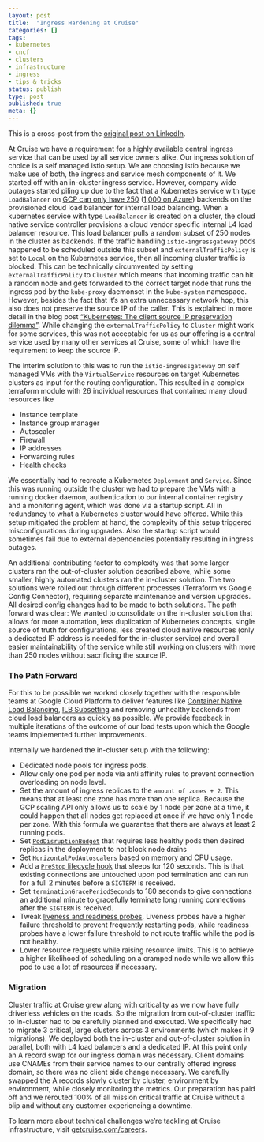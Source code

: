```yaml
---
layout: post
title:  "Ingress Hardening at Cruise"
categories: []
tags:
- kubernetes
- cncf
- clusters
- infrastructure
- ingress
- tips & tricks
status: publish
type: post
published: true
meta: {}
---
```


This is a cross-post from the [original post on LinkedIn](https://www.linkedin.com/pulse/ingress-hardening-cruise-jonny-langefeld/).

At Cruise we have a requirement for a highly available central ingress service that can be used by all service owners alike. Our ingress solution of choice is a self managed istio setup. We are choosing istio because we make use of both, the ingress and service mesh components of it.
We started off with an in-cluster ingress service. However, company wide outages started piling up due to the fact that a Kubernetes service with type `LoadBalancer` on [GCP can only have 250](https://cloud.google.com/load-balancing/docs/quotas#backend_services) ([1,000 on Azure](https://github.com/MicrosoftDocs/azure-docs/blob/248f40dfd7dff792895bf0d51c1c281e7169e716/includes/azure-virtual-network-limits.md#load-balancer-limits)) backends on the provisioned cloud load balancer for internal load balancing. When a kubernetes service with type `LoadBalancer` is created on a cluster, the cloud native service controller provisions a cloud vendor specific internal L4 load balancer resource. This load balancer pulls a random subset of 250 nodes in the cluster as backends. If the traffic handling `istio-ingressgateway` pods happened to be scheduled outside this subset and `externalTrafficPolicy` is set to `Local` on the Kubernetes service, then all incoming cluster traffic is blocked. This can be technically circumvented by setting `externalTrafficPolicy` to `Cluster` which means that incoming traffic can hit a random node and gets forwarded to the correct target node that runs the ingress pod by the `kube-proxy` daemonset in the `kube-system` namespace. However, besides the fact that it’s an extra unnecessary network hop, this also does not preserve the source IP of the caller. This is explained in more detail in the blog post [“Kubernetes: The client source IP preservation dilemma”](https://elsesiy.com/blog/kubernetes-client-source-ip-dilemma). While changing the  `externalTrafficPolicy` to `Cluster` might work for some services, this was not acceptable for us as our offering is a central service used by many other services at Cruise, some of which have the requirement to keep the source IP.

The interim solution to this was to run the `istio-ingressgateway` on self managed VMs with the `VirtualService` resources on target Kubernetes clusters as input for the routing configuration. This resulted in a complex terraform module with 26 individual resources that contained many cloud resources like

<!--more-->

* Instance template
* Instance group manager
* Autoscaler
* Firewall
* IP addresses
* Forwarding rules
* Health checks

We essentially had to recreate a Kubernetes `Deployment` and `Service`. Since this was running outside the cluster we had to prepare the VMs with a running docker daemon, authentication to our internal container registry and a monitoring agent, which was done via a startup script. All in redundancy to what a Kubernetes cluster would have offered. While this setup mitigated the problem at hand, the complexity of this setup triggered misconfigurations during upgrades. Also the startup script would sometimes fail due to external dependencies potentially resulting in ingress outages.

An additional contributing factor to complexity was that some larger clusters ran the out-of-cluster solution described above, while some smaller, highly automated clusters ran the in-cluster solution. The two solutions were rolled out through different processes (Terraform vs Google Config Connector), requiring separate maintenance and version upgrades. All desired config changes had to be made to both solutions. The path forward was clear: We wanted to consolidate on the in-cluster solution that allows for more automation, less duplication of Kubernetes concepts, single source of truth for configurations, less created cloud native resources (only a dedicated IP address is needed for the in-cluster service) and overall easier maintainability of the service while still working on clusters with more than 250 nodes without sacrificing the source IP.

### The Path Forward

For this to be possible we worked closely together with the responsible teams at Google Cloud Platform to deliver features like [Container Native Load Balancing](https://cloud.google.com/kubernetes-engine/docs/how-to/container-native-load-balancing), [ILB Subsetting](https://cloud.google.com/kubernetes-engine/docs/how-to/internal-load-balancing#subsetting) and removing unhealthy backends from cloud load balancers as quickly as possible. We provide feedback in multiple iterations of the outcome of our load tests upon which the Google teams implemented further improvements.

Internally we hardened the in-cluster setup with the following:

* Dedicated node pools for ingress pods.
* Allow only one pod per node via anti affinity rules to prevent connection overloading on node level.
* Set the amount of ingress replicas to the `amount of zones + 2`. This means that at least one zone has more than one replica. Because the GCP scaling API only allows us to scale by 1 node per zone at a time, it could happen that all nodes get replaced at once if we have only 1 node per zone. With this formula we guarantee that there are always at least 2 running pods.
* Set [`PodDisruptionBudget`](https://kubernetes.io/docs/tasks/run-application/configure-pdb/) that requires less healthy pods then desired replicas in the deployment to not block node drains
* Set [`HorizontalPodAutoscalers`](https://kubernetes.io/docs/tasks/run-application/horizontal-pod-autoscale/) based on memory and CPU usage.
* Add a [`PreStop` lifecycle hook](https://kubernetes.io/docs/concepts/containers/container-lifecycle-hooks/) that sleeps for 120 seconds. This is that existing connections are untouched upon pod termination and can run for a full 2 minutes before a `SIGTERM` is received.
* Set `terminationGracePeriodSeconds` to 180 seconds to give connections an additional minute to gracefully terminate long running connections after the `SIGTERM` is received.
* Tweak [liveness and readiness probes](https://kubernetes.io/docs/tasks/configure-pod-container/configure-liveness-readiness-startup-probes/). Liveness probes have a higher failure threshold to prevent frequently restarting pods, while readiness probes have a lower failure threshold to not route traffic while the pod is not healthy.
* Lower resource requests while raising resource limits. This is to achieve a higher likelihood of scheduling on a cramped node while we allow this pod to use a lot of resources if necessary.

### Migration

Cluster traffic at Cruise grew along with criticality as we now have fully driverless vehicles on the roads. So the migration from out-of-cluster traffic to in-cluster had to be carefully planned and executed. We specifically had to migrate 3 critical, large clusters across 3 environments (which makes it 9 migrations). We deployed both the in-cluster and out-of-cluster solution in parallel, both with L4 load balancers and a dedicated IP. At this point only an A record swap for our ingress domain was necessary. Client domains use CNAMEs from their service names to our centrally offered ingress domain, so there was no client side change necessary. We carefully swapped the A records slowly cluster by cluster, environment by environment, while closely monitoring the metrics. Our preparation has paid off and we rerouted 100% of all mission critical traffic at Cruise without a blip and without any customer experiencing a downtime.

To learn more about technical challenges we’re tackling at Cruise infrastructure, visit [getcruise.com/careers](https://getcruise.com/careers).
